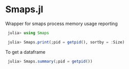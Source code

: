# Smaps.jl
 Wrapper for smaps process memory usage reporting


```julia
 julia> using Smaps

 julia> Smaps.print(;pid = getpid(), sortby = :Size)
```

To get a dataframe
```julia
 julia> Smaps.summary(;pid = getpid())
```